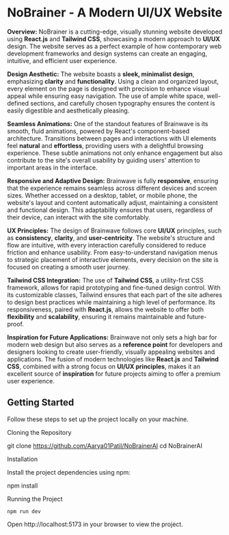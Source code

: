 # NoBrainer - A Modern UI/UX Website

**Overview:**
NoBrainer is a cutting-edge, visually stunning website developed using **React.js** and **Tailwind CSS**, showcasing a modern approach to **UI/UX** design. The website serves as a perfect example of how contemporary web development frameworks and design systems can create an engaging, intuitive, and efficient user experience. 

**Design Aesthetic:**
The website boasts a **sleek, minimalist design**, emphasizing **clarity** and **functionality**. Using a clean and organized layout, every element on the page is designed with precision to enhance visual appeal while ensuring easy navigation. The use of ample white space, well-defined sections, and carefully chosen typography ensures the content is easily digestible and aesthetically pleasing.

**Seamless Animations:**
One of the standout features of Brainwave is its smooth, fluid animations, powered by React's component-based architecture. Transitions between pages and interactions with UI elements feel **natural** and **effortless**, providing users with a delightful browsing experience. These subtle animations not only enhance engagement but also contribute to the site's overall usability by guiding users' attention to important areas in the interface.

**Responsive and Adaptive Design:**
Brainwave is fully **responsive**, ensuring that the experience remains seamless across different devices and screen sizes. Whether accessed on a desktop, tablet, or mobile phone, the website's layout and content automatically adjust, maintaining a consistent and functional design. This adaptability ensures that users, regardless of their device, can interact with the site comfortably.

**UX Principles:**
The design of Brainwave follows core **UI/UX** principles, such as **consistency**, **clarity**, and **user-centricity**. The website's structure and flow are intuitive, with every interaction carefully considered to reduce friction and enhance usability. From easy-to-understand navigation menus to strategic placement of interactive elements, every decision on the site is focused on creating a smooth user journey.

**Tailwind CSS Integration:**
The use of **Tailwind CSS**, a utility-first CSS framework, allows for rapid prototyping and fine-tuned design control. With its customizable classes, Tailwind ensures that each part of the site adheres to design best practices while maintaining a high level of performance. Its responsiveness, paired with **React.js**, allows the website to offer both **flexibility** and **scalability**, ensuring it remains maintainable and future-proof.

**Inspiration for Future Applications:**
Brainwave not only sets a high bar for modern web design but also serves as a **reference point** for developers and designers looking to create user-friendly, visually appealing websites and applications. The fusion of modern technologies like **React.js** and **Tailwind CSS**, combined with a strong focus on **UI/UX principles**, makes it an excellent source of **inspiration** for future projects aiming to offer a premium user experience.

## Getting Started

Follow these steps to set up the project locally on your machine.

Cloning the Repository

git clone https://github.com/Aarya01Patil/NoBrainerAI
cd NoBrainerAI

Installation

Install the project dependencies using npm:

npm install

Running the Project

`npm run dev`

Open http://localhost:5173 in your browser to view the project.

